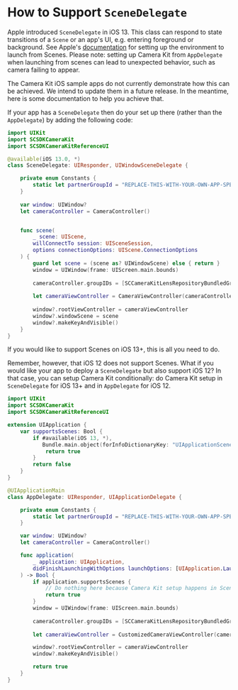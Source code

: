 # How to Support `SceneDelegate`

Apple introduced `SceneDelegate` in iOS 13. This class can respond to state transitions of a `Scene` or an app's UI, e.g. entering foreground or background. See Apple's [documentation](https://developer.apple.com/documentation/uikit/app_and_environment/managing_your_app_s_life_cycle) for setting up the environment to launch from Scenes. Please note: setting up Camera Kit from `AppDelegate` when launching from scenes can lead to unexpected behavior, such as camera failing to appear.

The Camera Kit iOS sample apps do not currently demonstrate how this can be achieved. We intend to update them in a future release. In the meantime, here is some documentation to help you achieve that.

If your app has a `SceneDelegate` then do your set up there (rather than the `AppDelegate`) by adding the following code:

```swift
import UIKit
import SCSDKCameraKit
import SCSDKCameraKitReferenceUI

@available(iOS 13.0, *)
class SceneDelegate: UIResponder, UIWindowSceneDelegate {

    private enum Constants {
        static let partnerGroupId = "REPLACE-THIS-WITH-YOUR-OWN-APP-SPECIFIC-VALUE"
    }
    
    var window: UIWindow?
    let cameraController = CameraController()


    func scene(
        _ scene: UIScene,
        willConnectTo session: UISceneSession,
        options connectionOptions: UIScene.ConnectionOptions
    ) {
        guard let scene = (scene as? UIWindowScene) else { return }
        window = UIWindow(frame: UIScreen.main.bounds)
        
        cameraController.groupIDs = [SCCameraKitLensRepositoryBundledGroup, Constants.partnerGroupId]
        
        let cameraViewController = CameraViewController(cameraController: cameraController)
      
        window?.rootViewController = cameraViewController
        window?.windowScene = scene
        window?.makeKeyAndVisible()
    }
}
```

If you would like to support Scenes on iOS 13+, this is all you need to do.

Remember, however, that iOS 12 does not support Scenes. What if you would like your app to deploy a `SceneDelegate` but also support iOS 12? In that case, you can setup Camera Kit conditionally: do Camera Kit setup in `SceneDelegate` for iOS 13+ and in `AppDelegate` for iOS 12.

```swift
import UIKit
import SCSDKCameraKit
import SCSDKCameraKitReferenceUI

extension UIApplication {
    var supportsScenes: Bool {
        if #available(iOS 13, *),
           Bundle.main.object(forInfoDictionaryKey: "UIApplicationSceneManifest") != nil {
            return true
        }
        return false
    }
}

@UIApplicationMain
class AppDelegate: UIResponder, UIApplicationDelegate {

    private enum Constants {
        static let partnerGroupId = "REPLACE-THIS-WITH-YOUR-OWN-APP-SPECIFIC-VALUE"
    }

    var window: UIWindow?
    let cameraController = CameraController()

    func application(
        _ application: UIApplication,
        didFinishLaunchingWithOptions launchOptions: [UIApplication.LaunchOptionsKey: Any]?
    ) -> Bool {
        if application.supportsScenes {
            // Do nothing here because Camera Kit setup happens in SceneDelegate
            return true
        }
        window = UIWindow(frame: UIScreen.main.bounds)
        
        cameraController.groupIDs = [SCCameraKitLensRepositoryBundledGroup, Constants.partnerGroupId]
        
        let cameraViewController = CustomizedCameraViewController(cameraController: cameraController)

        window?.rootViewController = cameraViewController
        window?.makeKeyAndVisible()

        return true
    }
}
```
